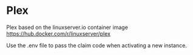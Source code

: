 # Plex

Plex based on the linuxserver.io container image https://hub.docker.com/r/linuxserver/plex

Use the .env file to pass the claim code when activating a new instance.

